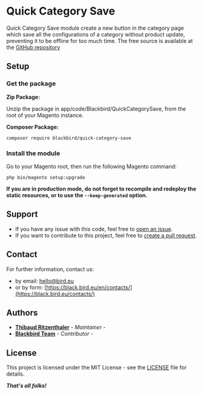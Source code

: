# Quick Category Save

Quick Category Save module create a new button in the category page which save all the configurations of a category without product update, preventing it to be offline for too much time.
The free source is available at the [GitHub repository]()

## Setup

### Get the package

**Zip Package:**

Unzip the package in app/code/Blackbird/QuickCategorySave, from the root of your Magento instance.

**Composer Package:**

```
composer require blackbird/quick-category-save
```

### Install the module

Go to your Magento root, then run the following Magento command:

```
php bin/magento setup:upgrade
```

**If you are in production mode, do not forget to recompile and redeploy the static resources, or to use the `--keep-generated` option.**

## Support

- If you have any issue with this code, feel free to [open an issue]().
- If you want to contribute to this project, feel free to [create a pull request]().

## Contact

For further information, contact us:

- by email: hello@bird.eu
- or by form: [https://black.bird.eu/en/contacts/](https://black.bird.eu/contacts/)

## Authors

- [**Thibaud Ritzenthaler**](https://github.com/thibaud-bird) - *Maintainer* -
- [**Blackbird Team**](https://github.com/blackbird-agency) - *Contributor* -

## License

This project is licensed under the MIT License - see the [LICENSE]() file for details.

***That's all folks!***



